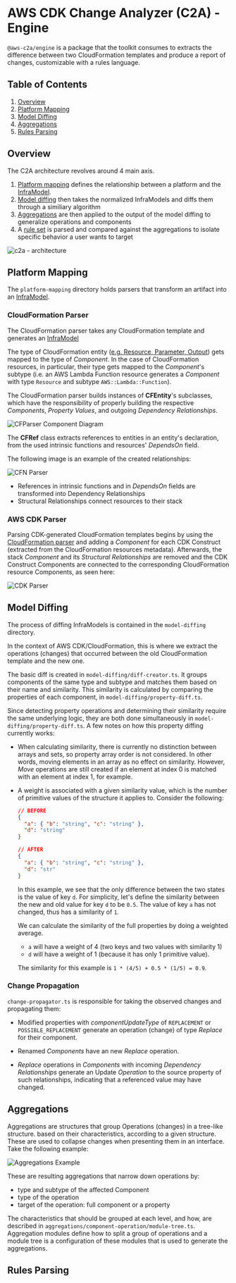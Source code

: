 # AWS CDK Change Analyzer (C2A) - Engine

`@aws-c2a/engine` is a package that the toolkit consumes to extracts the difference between two 
CloudFormation templates and produce a report of changes, customizable with a rules language. 

## Table of Contents
1. [Overview](#Overview)
2. [Platform Mapping](#Platform-Mapping)
3. [Model Diffing](#Model-Diffing)
4. [Aggregations](#Aggregations)
5. [Rules Parsing](#rules-parsing)

## Overview

The C2A architecture revolves around 4 main axis.

1. [Platform mapping](#platform-mapping) defines the relationship between a platform and the
[InfraModel](../models/README.md#InfraModel).
2. [Model diffing](#model-diffing) then takes the normalized InfraModels and diffs them
through a similiary algorithm
3. [Aggregations](#aggregations) are then applied to the output of the model diffing
to generalize operations and components
4. A [rule set](#rules-parsing) is parsed and compared against the aggregations to isolate
specific behavior a user wants to target

![c2a - architecture](https://user-images.githubusercontent.com/26902818/124084162-9e19f800-da46-11eb-9c22-42b8f1cf1882.png)

## Platform Mapping

The `platform-mapping` directory holds parsers that transform an artifact into an
[InfraModel](../models/README.md#InfraModel).

### CloudFormation Parser

[template-anatomy]: https://docs.aws.amazon.com/AWSCloudFormation/latest/UserGuide/template-anatomy.html

The CloudFormation parser takes any CloudFormation template and generates an
[InfraModel](../models/README.md#InfraModel)

The type of CloudFormation entity ([e.g. Resource, Parameter, Output][template-anatomy])
gets mapped to the type of _Component_. In the case of CloudFormation resources, in particular,
their type gets mapped to the _Component_'s subtype (i.e. an AWS Lambda Function resource
generates a _Component_ with type `Resource` and subtype `AWS::Lambda::Function`).

The CloudFormation parser builds instances of **CFEntity**'s subclasses, which have the
responsibility of properly building the respective _Components_, _Property Values_, and
outgoing _Dependency Relationships_.

![CFParser Component Diagram](https://user-images.githubusercontent.com/26902818/124102721-85b2d900-da58-11eb-92ac-9f7c579e9861.png)

The **CFRef** class extracts references to entities in an entity's declaration, from the
used intrinsic functions and resources' _DependsOn_ field.

The following image is an example of the created relationships:

![CFN Parser](https://user-images.githubusercontent.com/26902818/124098679-aaa54d00-da54-11eb-959a-82266d746428.png)

- References in intrinsic functions and in _DependsOn_ fields are transformed into Dependency Relationships
- Structural Relationships connect resources to their stack

### AWS CDK Parser

Parsing CDK-generated CloudFormation templates begins by using the [CloudFormation parser](#CloudFormation-Parser)
and adding a _Component_ for each CDK Construct (extracted from the CloudFormation resources metadata).
Afterwards, the stack _Component_ and its _Structural Relationships_ are removed and the CDK Construct
Components are connected to the corresponding CloudFormation resource Components, as seen here:

![CDK Parser](https://user-images.githubusercontent.com/26902818/124098672-aa0cb680-da54-11eb-9051-253934faaf34.png)

## Model Diffing

The process of diffing InfraModels is contained in the `model-diffing` directory.

In the context of AWS CDK/CloudFormation, this is where we extract the operations
(changes) that occurred between the old CloudFormation template and the new one.

The basic diff is created in `model-diffing/diff-creator.ts`. It groups components
of the same type and subtype and matches them based on their name and similarity.
This similarity is calculated by comparing the properties of each component,
in `model-diffing/property-diff.ts`.

Since detecting property operations and determining their similarity require the same
underlying logic, they are both done simultaneously in `model-diffing/property-diff.ts`.
A few notes on how this property diffing currently works:

* When calculating similarity, there is currently no distinction between arrays and sets,
so property array order is not considered. In other words, moving elements in an array
as no effect on similarity. However, _Move_ operations are still created if an element
at index 0 is matched with an element at index 1, for example.

* A weight is associated with a given similarity value, which is the number of primitive
values of the structure it applies to. Consider the following:
  ```json
  // BEFORE
  {
    "a": { "b": "string", "c": "string" },
    "d": "string"
  }

  // AFTER
  {
    "a": { "b": "string", "c": "string" },
    "d": "str"
  }
  ```
  In this example, we see that the only difference between the two states is the value
  of key `d`. For simplicity, let's define the similarity between the new and old value
  for key `d` to be `0.5`. The value of key `a` has not changed, thus has a similarity of
  `1`.
  
  We can calculate the similarity of the full properties by doing a weighted average.
  * `a` will have a weight of 4 (two keys and two values with similarity 1)
  * `d` will have a weight of 1 (because it has only 1 primitive value).
  
  The similarity for this example is `1 * (4/5) + 0.5 * (1/5) = 0.9`.

### Change Propagation

`change-propagator.ts` is responsible for taking the observed changes and propagating them:

* Modified properties with _componentUpdateType_ of `REPLACEMENT` or `POSSIBLE_REPLACEMENT`
generate an operation (change) of type _Replace_ for their component.

* Renamed _Components_ have an new _Replace_ operation.

* _Replace_ operations in _Components_ with incoming _Dependency Relationships_ generate an
Update _Operation_ to the source property of such relationships, indicating that a referenced
value may have changed.

## Aggregations

Aggregations are structures that group Operations (changes) in a tree-like structure. based
on their characteristics, according to a given structure. These are used to collapse changes
when presenting them in an interface. Take the following example:

![Aggregations Example](https://user-images.githubusercontent.com/26902818/124138218-54e59a80-da7e-11eb-8e8f-036af63da1f5.png)

These are resulting aggregations that narrow down operations by:
* type and subtype of the affected Component
* type of the operation
* target of the operation: full component or a property

The characteristics that should be grouped at each level, and how, are described in 
`aggregations/component-operation/module-tree.ts`. Aggregation modules define how to split
a group of operations and a module tree is a configuration of these modules that is used
to generate the aggregations.

## Rules Parsing

